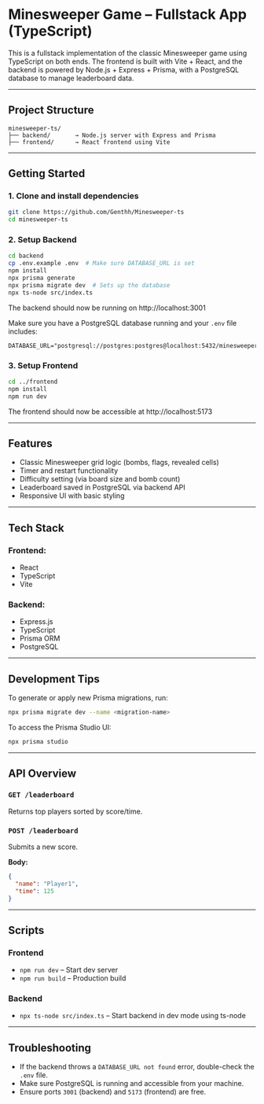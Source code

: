 
# Minesweeper Game – Fullstack App (TypeScript)

This is a fullstack implementation of the classic Minesweeper game using TypeScript on both ends. The frontend is built with Vite + React, and the backend is powered by Node.js + Express + Prisma, with a PostgreSQL database to manage leaderboard data.

---

## Project Structure

```
minesweeper-ts/
├── backend/       → Node.js server with Express and Prisma
├── frontend/      → React frontend using Vite
```

---

## Getting Started

### 1. Clone and install dependencies

```bash
git clone https://github.com/Genthh/Minesweeper-ts
cd minesweeper-ts
```

### 2. Setup Backend

```bash
cd backend
cp .env.example .env  # Make sure DATABASE_URL is set
npm install
npx prisma generate
npx prisma migrate dev  # Sets up the database
npx ts-node src/index.ts
```

The backend should now be running on http://localhost:3001

Make sure you have a PostgreSQL database running and your `.env` file includes:

```
DATABASE_URL="postgresql://postgres:postgres@localhost:5432/minesweeper"
```

### 3. Setup Frontend

```bash
cd ../frontend
npm install
npm run dev
```

The frontend should now be accessible at http://localhost:5173

---

## Features

- Classic Minesweeper grid logic (bombs, flags, revealed cells)
- Timer and restart functionality
- Difficulty setting (via board size and bomb count)
- Leaderboard saved in PostgreSQL via backend API
- Responsive UI with basic styling

---

## Tech Stack

### Frontend:
- React
- TypeScript
- Vite

### Backend:
- Express.js
- TypeScript
- Prisma ORM
- PostgreSQL

---

## Development Tips

To generate or apply new Prisma migrations, run:

```bash
npx prisma migrate dev --name <migration-name>
```

To access the Prisma Studio UI:

```bash
npx prisma studio
```

---

## API Overview

### `GET /leaderboard`

Returns top players sorted by score/time.

### `POST /leaderboard`

Submits a new score.

**Body:**
```json
{
  "name": "Player1",
  "time": 125
}
```

---

## Scripts

### Frontend

- `npm run dev` – Start dev server
- `npm run build` – Production build

### Backend

- `npx ts-node src/index.ts` – Start backend in dev mode using ts-node

---

## Troubleshooting

- If the backend throws a `DATABASE_URL not found` error, double-check the `.env` file.
- Make sure PostgreSQL is running and accessible from your machine.
- Ensure ports `3001` (backend) and `5173` (frontend) are free.
